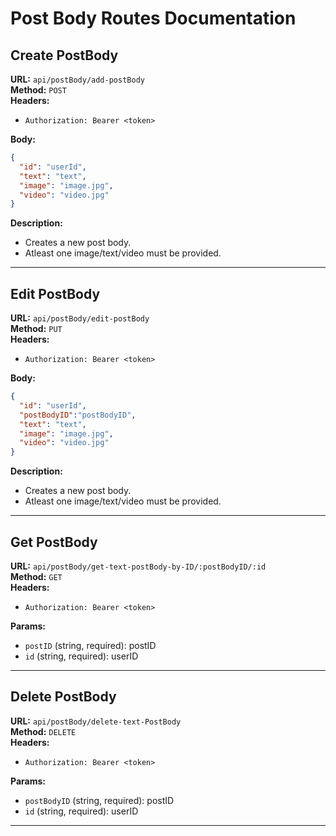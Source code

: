 
# Post Body Routes Documentation

## Create PostBody
**URL:** `api/postBody/add-postBody`  
**Method:** `POST`  
**Headers:**  
- `Authorization: Bearer <token>`

**Body:**  
```json
{
  "id": "userId",
  "text": "text",
  "image": "image.jpg",
  "video": "video.jpg"
}
```

**Description:**  
- Creates a new post body.
- Atleast one image/text/video must be provided.

---

## Edit PostBody
**URL:** `api/postBody/edit-postBody`  
**Method:** `PUT`  
**Headers:**  
- `Authorization: Bearer <token>`

**Body:**  
```json
{
  "id": "userId",
  "postBodyID":"postBodyID",
  "text": "text",
  "image": "image.jpg",
  "video": "video.jpg"
}
```

**Description:**  
- Creates a new post body.
- Atleast one image/text/video must be provided.

---

## Get PostBody

**URL:** `api/postBody/get-text-postBody-by-ID/:postBodyID/:id`  
**Method:** `GET`  
**Headers:**  
- `Authorization: Bearer <token>`

**Params:**  
- `postID` (string, required): postID
- `id` (string, required): userID

---

## Delete PostBody

**URL:** `api/postBody/delete-text-PostBody`  
**Method:** `DELETE`  
**Headers:**  
- `Authorization: Bearer <token>`

**Params:**  
- `postBodyID` (string, required): postID
- `id` (string, required): userID

---